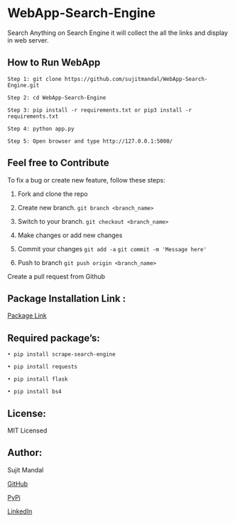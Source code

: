 # WebApp-Search-Engine
Search Anything on Search Engine it will collect the all the links and display in web server.

## How to Run WebApp
```
Step 1: git clone https://github.com/sujitmandal/WebApp-Search-Engine.git

Step 2: cd WebApp-Search-Engine

Step 3: pip install -r requirements.txt or pip3 install -r requirements.txt

Step 4: python app.py 

Step 5: Open browser and type http://127.0.0.1:5000/
```

## Feel free to Contribute

To fix a bug or create new feature, follow these steps:

1. Fork and clone the repo

2. Create new branch. `git branch <branch_name>`

3. Switch to your branch. `git checkout <branch_name>`

4. Make changes or add new changes

5. Commit your changes `git add -a` `git commit -m 'Message here'`

6. Push to branch `git push origin <branch_name>`

Create a pull request from Github

## Package Installation Link : 

[Package Link](https://pypi.org/project/scrape-search-engine/)



## Required package’s:
```
• pip install scrape-search-engine

• pip install requests

• pip install flask

• pip install bs4
```
## License:
MIT Licensed

## Author:
Sujit Mandal

[GitHub](https://github.com/sujitmandal)

[PyPi](https://pypi.org/user/sujitmandal/)

[LinkedIn](https://www.linkedin.com/in/sujit-mandal-91215013a/)
